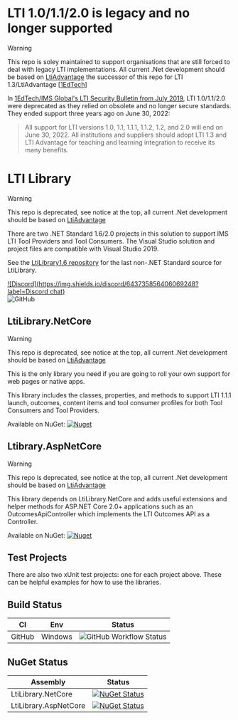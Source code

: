 # LTI 1.0/1.1/2.0 is legacy and no longer supported
> [!WARNING]  
> This repo is soley maintained to support organisations that are still forced to deal with legacy LTI implementations. All current .Net development should be based on [LtiAdvantage](https://github.com/LtiLibrary/LtiAdvantage) the successor of this repo for LTI 1.3/LtiAdvantage [[1EdTech](https://www.1edtech.org/standards/lti)]

In [1EdTech/IMS Global's LTI Security Bulletin from July 2019](https://www.1edtech.org/lti-security-announcement-and-deprecation-schedule), LTI 1.0/1.1/2.0 were deprecated as they relied on obsolete and no longer secure standards. They ended support three years ago on June 30, 2022:

> All support for LTI versions 1.0, 1.1, 1.1.1, 1.1.2, 1.2, and 2.0 will end on June 30, 2022.
> All institutions and suppliers should adopt LTI 1.3 and LTI Advantage for teaching and learning integration to receive its many benefits.



# LTI Library
> [!WARNING]  
> This repo is deprecated, see notice at the top, all current .Net development should be based on [LtiAdvantage](https://github.com/LtiLibrary/LtiAdvantage)

There are two .NET Standard 1.6/2.0 projects in this solution to support IMS LTI Tool Providers and Tool Consumers. The Visual Studio solution and project files are compatible with Visual Studio 2019.

See the [LtiLibrary1.6 repository](https://github.com/andyfmiller/LtiLibrary1.6) for the last non-.NET Standard source for LtiLibrary.

[![Discord](https://img.shields.io/discord/643735856406069248?label=Discord chat)](https://discord.gg/DQ2t32h)  
![GitHub](https://img.shields.io/github/license/LtiLibrary/LtiLibrary)

## LtiLibrary.NetCore
> [!WARNING]  
> This repo is deprecated, see notice at the top, all current .Net development should be based on [LtiAdvantage](https://github.com/LtiLibrary/LtiAdvantage)

This is the only library you need if you are going to roll your own support for web pages or native apps.

This library includes the classes, properties, and methods to support LTI 1.1.1 launch, outcomes, content items and tool consumer profiles for both Tool Consumers and Tool Providers.

Available on NuGet: [![Nuget](https://img.shields.io/nuget/dt/LtiLibrary.NetCore?label=LtiLibrary.NetCore)](https://www.nuget.org/packages/LtiLibrary.NetCore)

## Ltibrary.AspNetCore
> [!WARNING]  
> This repo is deprecated, see notice at the top, all current .Net development should be based on [LtiAdvantage](https://github.com/LtiLibrary/LtiAdvantage)

This library depends on LtiLibrary.NetCore and adds useful extensions and helper methods for ASP.NET Core 2.0+ applications such as an OutcomesApiController which implements the LTI Outcomes API as a Controller.

Available on NuGet: [![Nuget](https://img.shields.io/nuget/dt/LtiLibrary.NetCore?label=LtiLibrary.AspNetCore)](https://www.nuget.org/packages/LtiLibrary.AspNetCore)

## Test Projects
There are also two xUnit test projects: one for each project above. These can be helpful examples for how to use the libraries.

## Build Status

| CI | Env | Status |
| --- | --- | --- |
| GitHub | Windows | ![GitHub Workflow Status](https://img.shields.io/github/workflow/status/LtiLibrary/LtiLibrary/.NET%20Core)  


## NuGet Status

| Assembly | Status |
| --- | --- | 
| LtiLibrary.NetCore | [![NuGet Status](https://img.shields.io/nuget/v/LtiLibrary.NetCore.svg)](https://www.nuget.org/packages/LtiLibrary.NetCore/) | 
| LtiLibrary.AspNetCore | [![NuGet Status](https://img.shields.io/nuget/v/LtiLibrary.AspNetCore.svg)](https://www.nuget.org/packages/LtiLibrary.AspNetCore/) |
